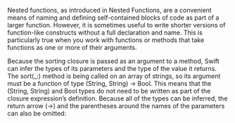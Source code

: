 Nested functions, as introduced in Nested Functions, are a convenient means of naming and defining self-contained blocks of code as part of a larger function. However, it is sometimes useful to write shorter versions of function-like constructs without a full declaration and name. This is particularly true when you work with functions or methods that take functions as one or more of their arguments.

Because the sorting closure is passed as an argument to a method, Swift can infer the types of its parameters and the type of the value it returns. The sort(_:) method is being called on an array of strings, so its argument must be a function of type (String, String) -> Bool. This means that the (String, String) and Bool types do not need to be written as part of the closure expression’s definition. Because all of the types can be inferred, the return arrow (->) and the parentheses around the names of the parameters can also be omitted:
